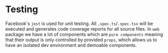 # Testing

Facebook's `jest` is used for unit testing. All `.spec.ts`/`.spec.tsx` will be executed and generates code coverage reports for all source files. In `web` package we have a lot of components which are `pure components` meaning that their output is only controlled by provided `props`, which allows us to have an isolated dev environment and demoable components.
